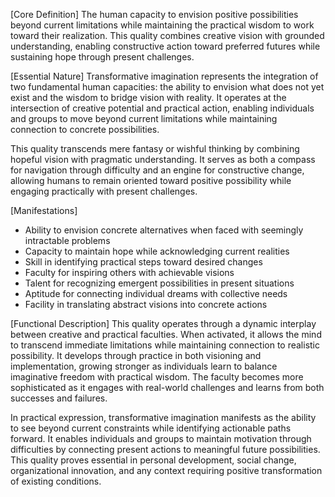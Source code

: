 [Core Definition]
The human capacity to envision positive possibilities beyond current limitations while maintaining the practical wisdom to work toward their realization. This quality combines creative vision with grounded understanding, enabling constructive action toward preferred futures while sustaining hope through present challenges.

[Essential Nature]
Transformative imagination represents the integration of two fundamental human capacities: the ability to envision what does not yet exist and the wisdom to bridge vision with reality. It operates at the intersection of creative potential and practical action, enabling individuals and groups to move beyond current limitations while maintaining connection to concrete possibilities.

This quality transcends mere fantasy or wishful thinking by combining hopeful vision with pragmatic understanding. It serves as both a compass for navigation through difficulty and an engine for constructive change, allowing humans to remain oriented toward positive possibility while engaging practically with present challenges.

[Manifestations]
- Ability to envision concrete alternatives when faced with seemingly intractable problems
- Capacity to maintain hope while acknowledging current realities
- Skill in identifying practical steps toward desired changes
- Faculty for inspiring others with achievable visions
- Talent for recognizing emergent possibilities in present situations
- Aptitude for connecting individual dreams with collective needs
- Facility in translating abstract visions into concrete actions

[Functional Description]
This quality operates through a dynamic interplay between creative and practical faculties. When activated, it allows the mind to transcend immediate limitations while maintaining connection to realistic possibility. It develops through practice in both visioning and implementation, growing stronger as individuals learn to balance imaginative freedom with practical wisdom. The faculty becomes more sophisticated as it engages with real-world challenges and learns from both successes and failures.

In practical expression, transformative imagination manifests as the ability to see beyond current constraints while identifying actionable paths forward. It enables individuals and groups to maintain motivation through difficulties by connecting present actions to meaningful future possibilities. This quality proves essential in personal development, social change, organizational innovation, and any context requiring positive transformation of existing conditions.